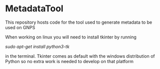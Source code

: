 # MetadataTool
This repository hosts code for the tool used to generate metadata to be used on GNPS

When working on linux you will need to install tkinter by running

<i>sudo apt-get install python3-tk</i>

in the terminal. Tkinter comes as default with the windows distribution of Python so no extra work is needed to develop on that platform

